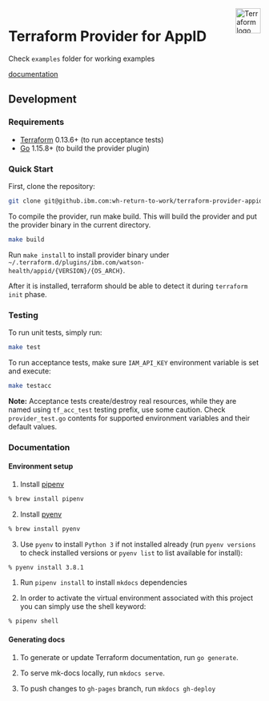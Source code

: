 <a href="https://terraform.io">
    <img src="https://cdn.rawgit.com/hashicorp/terraform-website/master/content/source/assets/images/logo-hashicorp.svg" alt="Terraform logo" title="Terraform" align="right" height="50" />
</a>

# Terraform Provider for AppID

Check `examples` folder for working examples

[documentation](https://registry.terraform.io/providers/dariusbakunas/appid/latest/docs)

## Development

### Requirements

- [Terraform](https://www.terraform.io/downloads.html) 0.13.6+ (to run acceptance tests)
- [Go](https://golang.org/doc/install) 1.15.8+ (to build the provider plugin)

### Quick Start

First, clone the repository:

```bash
git clone git@github.ibm.com:wh-return-to-work/terraform-provider-appid.git
```

To compile the provider, run make build. This will build the provider and put the provider binary in the current directory.

```bash
make build
```

Run `make install` to install provider binary under `~/.terraform.d/plugins/ibm.com/watson-health/appid/{VERSION}/{OS_ARCH}`.

After it is installed, terraform should be able to detect it during `terraform init` phase.

### Testing

To run unit tests, simply run:

```bash
make test
```

To run acceptance tests, make sure `IAM_API_KEY` environment variable is set and execute:

```bash
make testacc
```

**Note:** Acceptance tests create/destroy real resources, while they are named using `tf_acc_test` testing prefix, use some caution. Check `provider_test.go` contents for supported environment variables and their default values.

### Documentation

#### Environment setup

1. Install [pipenv](https://pipenv.readthedocs.io/en/latest/#install-pipenv-today)

```bash
% brew install pipenv
```

2. Install [pyenv](https://github.com/pyenv/pyenv#installation)

```bash
% brew install pyenv
```

3. Use `pyenv` to install `Python 3` if not installed already (run `pyenv versions` to check installed versions or `pyenv list` to list available for install):

```bash
% pyenv install 3.8.1
```

1. Run `pipenv install` to install `mkdocs` dependencies

2. In order to activate the virtual environment associated with this project you can simply use the shell keyword:

```bash
% pipenv shell
```

#### Generating docs

1. To generate or update Terraform documentation, run `go generate`.

2. To serve mk-docs locally, run `mkdocs serve`.

3. To push changes to `gh-pages` branch, run `mkdocs gh-deploy`